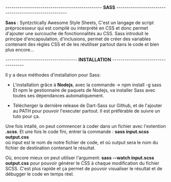 ----------------------------------------------- **SASS** ------------------------------------------------------


**Sass** : Syntzctically Awesome Style Sheets,
C'est un langage de script préprocesseur qui est compilé ou interprété en CSS et donc permet d'ajouter une surcouche de fonctionnalités au CSS. 
Sass introduit le principe d'encapsulation, d'inclusions, permet de créer des variables contenant des règles CSS et de les réutiliser partout dans le code et bien plus encore...


----------------------------------- **INSTALLATION** -----------------------------------


Il y a deux méthodes d'installation pour Sass:

* L'installation grâce à **Nodejs**, avec la commande -> npm install -g sass
Et npm le gestionnaire de paquets de Nodejs, va installer Sass avec toutes ses dépendances automatiquement.

* Télécherger la dernière release de Dart-Sass sur Github, et de l'ajouter au PATH pour pouvoir l'executer partout.
Il est préférable de suivre un tuto pour ça.

Une fois intallé, on peut commencer à coder dans un fichier avec l'extention **.scss**.
Et une fois le code fini, entrer la commande : **sass input.scss output.css**  
où input est le nom de notre fichier de code, et où output sera le nom du fichier de destination contenant le résultat.

Où, encore mieux on peut utiliser l'argument: **sass --watch input.scss output.css**
pour pouvoir générer le CSS à chaque modification du fichier SCSS. C'est plus rapide et ça permet de pouvoir visualiser le résultat et de débugger le code en temps réel.
